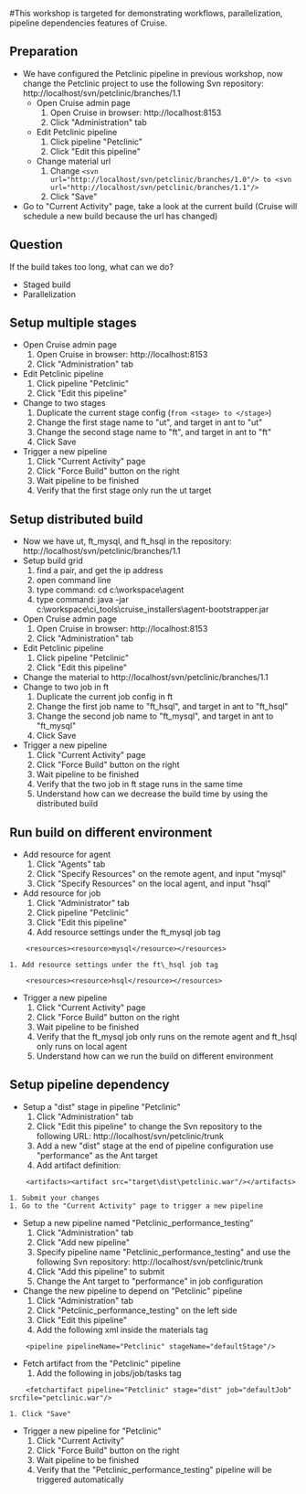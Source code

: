 #This workshop is targeted for demonstrating workflows, parallelization, pipeline dependencies features of Cruise.

## Preparation ##
  * We have configured the Petclinic pipeline in previous workshop, now change the Petclinic project to use the following Svn repository: http://localhost/svn/petclinic/branches/1.1
    * Open Cruise admin page
      1. Open Cruise in browser: http://localhost:8153
      1. Click "Administration" tab
    * Edit Petclinic pipeline
      1. Click pipeline "Petclinic"
      1. Click "Edit this pipeline"
    * Change material url
      1. Change `<svn url="http://localhost/svn/petclinic/branches/1.0"/> to <svn url="http://localhost/svn/petclinic/branches/1.1"/>`
      1. Click "Save"
  * Go to "Current Activity" page, take a look at the current build (Cruise will schedule a new build because the url has changed)

## Question ##
If the build takes too long, what can we do?

  * Staged build
  * Parallelization

## Setup multiple stages ##
  * Open Cruise admin page
    1. Open Cruise in browser: http://localhost:8153
    1. Click "Administration" tab
  * Edit Petclinic pipeline
    1. Click pipeline "Petclinic"
    1. Click "Edit this pipeline"
  * Change to two stages
    1. Duplicate the current stage config (`from <stage> to </stage>`)
    1. Change the first stage name to "ut", and target in ant to "ut"
    1. Change the second stage name to "ft", and target in ant to "ft"
    1. Click Save
  * Trigger a new pipeline
    1. Click "Current Activity" page
    1. Click "Force Build" button on the right
    1. Wait pipeline to be finished
    1. Verify that the first stage only run the ut target

## Setup distributed build ##
  * Now we have ut, ft\_mysql, and ft\_hsql in the repository: http://localhost/svn/petclinic/branches/1.1
  * Setup build grid
    1. find a pair, and get the ip address
    1. open command line
    1. type command: cd c:\workspace\agent
    1. type command: java -jar c:\workspace\ci\_tools\cruise\_installers\agent-bootstrapper.jar <IP address of your pair>
  * Open Cruise admin page
    1. Open Cruise in browser: http://localhost:8153
    1. Click "Administration" tab
  * Edit Petclinic pipeline
    1. Click pipeline "Petclinic"
    1. Click "Edit this pipeline"
  * Change the material to http://localhost/svn/petclinic/branches/1.1
  * Change to two job in ft
    1. Duplicate the current job config in ft
    1. Change the first job name to "ft\_hsql", and target in ant to "ft\_hsql"
    1. Change the second job name to "ft\_mysql", and target in ant to "ft\_mysql"
    1. Click Save
  * Trigger a new pipeline
    1. Click "Current Activity" page
    1. Click "Force Build" button on the right
    1. Wait pipeline to be finished
    1. Verify that the two job in ft stage runs in the same time
    1. Understand how can we decrease the build time by using the distributed build

## Run build on different environment ##
  * Add resource for agent
    1. Click "Agents" tab
    1. Click "Specify Resources" on the remote agent, and input "mysql"
    1. Click "Specify Resources" on the local agent, and input "hsql"
  * Add resource for job
    1. Click "Administrator" tab
    1. Click pipeline "Petclinic"
    1. Click "Edit this pipeline"
    1. Add resource settings under the ft\_mysql job tag
```
    <resources><resource>mysql</resource></resources>
```
    1. Add resource settings under the ft\_hsql job tag
```
    <resources><resource>hsql</resource></resources>
```
  * Trigger a new pipeline
    1. Click "Current Activity" page
    1. Click "Force Build" button on the right
    1. Wait pipeline to be finished
    1. Verify that the ft\_mysql job only runs on the remote agent and ft\_hsql only runs on local agent
    1. Understand how can we run the build on different environment

## Setup pipeline dependency ##
  * Setup a "dist" stage in pipeline "Petclinic"
    1. Click "Administration" tab
    1. Click "Edit this pipeline" to change the Svn repository to the following URL: http://localhost/svn/petclinic/trunk
    1. Add a new "dist" stage at the end of pipeline configuration use "performance" as the Ant target
    1. Add artifact definition:
```
	<artifacts><artifact src="target\dist\petclinic.war"/></artifacts>
```
    1. Submit your changes
    1. Go to the "Current Activity" page to trigger a new pipeline
  * Setup a new pipeline named "Petclinic\_performance\_testing"
    1. Click "Administration" tab
    1. Click "Add new pipeline"
    1. Specify pipeline name "Petclinic\_performance\_testing" and use the following Svn repository: http://localhost/svn/petclinic/trunk
    1. Click "Add this pipeline" to submit
    1. Change the Ant target to "performance" in job configuration
  * Change the new pipeline to depend on "Petclinic" pipeline
    1. Click "Administration" tab
    1. Click "Petclinic\_performance\_testing" on the left side
    1. Click "Edit this pipeline"
    1. Add the following xml inside the materials tag
```
    <pipeline pipelineName="Petclinic" stageName="defaultStage"/>
```
  * Fetch artifact from the "Petclinic" pipeline
    1. Add the following in jobs/job/tasks tag
```
    <fetchartifact pipeline="Petclinic" stage="dist" job="defaultJob" srcfile="petclinic.war"/>
```
    1. Click "Save"
  * Trigger a new pipeline for "Petclinic"
    1. Click "Current Activity"
    1. Click "Force Build" button on the right
    1. Wait pipeline to be finished
    1. Verify that the "Petclinic\_performance\_testing" pipeline will be triggered automatically